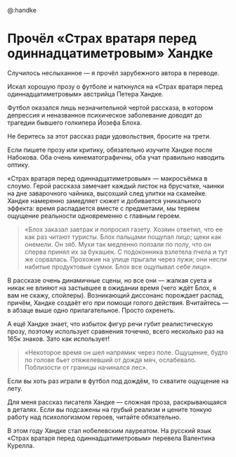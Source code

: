 ​​@:handke

# Прочёл «Страх вратаря перед одиннадцатиметровым» Хандке

Случилось неслыханное — я прочёл зарубежного автора в переводе. 

Искал хорошую прозу о футболе и наткнулся на «Страх вратаря перед одиннадцатиметровым» австрийца Петера Хандке. 

Футбол оказался лишь незначительной чертой рассказа, в котором депрессия и неназванное психическое заболевание доводят до трагедии бывшего голкипера Йозефа Блоха.

Не беритесь за этот рассказ ради удовольствия, бросите на трети. 

Если пишете прозу или критику, обязательно изучите Хандке после Набокова. Оба очень кинематографичны, оба учат правильно наводить оптику.

«Страх вратаря перед одиннадцатиметровым» — макросъёмка в слоумо. Герой рассказа замечает каждый листок на брусчатке, чаинки на дне заварочного чайника, высохший след улитки на скамейке. Хандке намеренно замедляет сюжет и добивается уникального эффекта: время распадается вместе с предметами, мы теряем ощущение реальности одновременно с главным героем.

> «Блох заказал завтрак и попросил газету. Хозяин ответил, что ее как раз читают туристы. Блох пальцами пощупал лицо; щеки как онемели. Он зяб. Мухи так медленно ползали по полу, что он сперва принял их за букашек. С подоконника взлетела пчела и тут же сорвалась. Прохожие на улице прыгали через лужи; они несли набитые продуктовые сумки. Блох все ощупывал себе лицо».

В рассказе очень динамичные сцены, но все они — жалкая суета и никак не влияют на застывшее в ожидании время (чего ждёт Блох, я вам не скажу, спойлеры). Возникающий диссонанс порождает распад, причём, Хандке создаёт его при помощи голого действия. Вчитайтесь — в абзаце выше одно прилагательное. Просто охренеть.

А ещё Хандке знает, что избыток фигур речи губит реалистическую прозу, поэтому использует сравнения точечно, всего несколько раз на 165к знаков. Зато как использует!

> «Некоторое время он шел напрямик через поле. Ощущение, будто по голове бьет отяжелевший от дождя мяч, ослабевало. Поблизости от границы начинался лес».

Если вы хоть раз играли в футбол под дождём, то схватите ощущение на лету.

Для меня рассказ писателя Хандке — сложная проза, раскрывающаяся в деталях. Если вы подсажены на грубый реализм и цените тонкую работу над психологизмом героев, читайте обязательно.

В этом году Хандке стал нобелевским лауреатом. На русский язык «Страх вратаря перед одиннадцатиметровым» перевела Валентина Курелла.